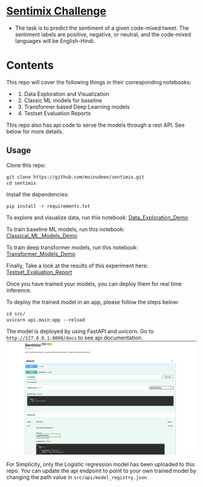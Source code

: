 # [Sentimix Challenge](https://competitions.codalab.org/competitions/20654)
- The task is to predict the sentiment of a given code-mixed tweet. The sentiment labels are positive, negative, or neutral, and the code-mixed languages will be English-Hindi.
# Contents
This repo will cover the following things in their corresponding notebooks:
- 1. Data Exploration and Visualization
- 2. Classic ML models for baseline
- 3. Transformer based Deep Learning models 
- 4. Testset Evaluation Reports

This repo also has api code to serve the models through a rest API. See below for more details.

## Usage

Clone this repo:

```
git clone https://github.com/moinudeen/sentimix.git
cd sentimix
```

Install the dependencies:

```
pip install -r requirements.txt
```

To explore and visualize data, run this notebook: [Data_Exploration_Demo](https://github.com/moinudeen/sentimix/blob/main/src/1_Data_Exploration_Demo.ipynb) 

To train baseline ML models, run this notebook: [Classical_ML_Models_Demo](https://github.com/moinudeen/sentimix/blob/main/src/2_Classical_ML_Models_Demo.ipynb) 

To train deep transformer models, run this notebook: [Transformer_Models_Demo](https://github.com/moinudeen/sentimix/blob/main/src/3_Transformer_Models_Demo.ipynb) 

Finally, Take a look at the results of this experiment here: [Testset_Evaluation_Report](https://github.com/moinudeen/sentimix/blob/main/src/4_Testset_Evaluation_Report.ipynb) 

Once you have trained your models, you can deploy them for real time inference.


To deploy the trained model in an app, please follow the steps below:
```
cd src/
uvicorn api.main:app --reload
```

The model is deployed by using FastAPI and uvicorn. Go to `http://127.0.0.1:8000/docs` to see api documentation. 
![API Docs](docs.png)


For Simplicity, only the Logistic regression model has been uploaded to this repo. 
You can update the api endpoint to point to your own trained model by changing the path value in `src/api/model_registry.json`
